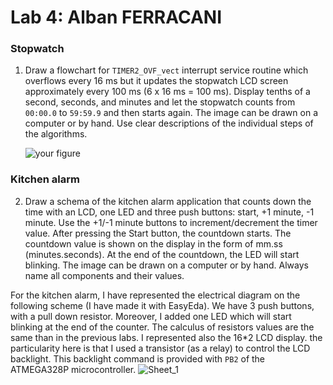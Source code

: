 # Lab 4: Alban FERRACANI

### Stopwatch

1. Draw a flowchart for `TIMER2_OVF_vect` interrupt service routine which overflows every 16&nbsp;ms but it updates the stopwatch LCD screen approximately every 100&nbsp;ms (6 x 16&nbsp;ms = 100&nbsp;ms). Display tenths of a second, seconds, and minutes and let the stopwatch counts from `00:00.0` to `59:59.9` and then starts again. The image can be drawn on a computer or by hand. Use clear descriptions of the individual steps of the algorithms.

   ![your figure]()

### Kitchen alarm

2. Draw a schema of the kitchen alarm application that counts down the time with an LCD, one LED and three push buttons: start, +1 minute, -1 minute. Use the +1/-1 minute buttons to increment/decrement the timer value. After pressing the Start button, the countdown starts. The countdown value is shown on the display in the form of mm.ss (minutes.seconds). At the end of the countdown, the LED will start blinking. The image can be drawn on a computer or by hand. Always name all components and their values.

For the kitchen alarm, I have represented the electrical diagram on the following scheme (I have made it with EasyEda). We have 3 push buttons, with a pull down resistor. Moreover, I added one LED which will start blinking at the end of the counter. The calculus of resistors values are the same than in the previous labs. I represented also the 16*2 LCD display. the particularity here is that I used a transistor (as a relay) to control the LCD backlight. This backlight command is provided with `PB2` of the ATMEGA328P microcontroller. 
  ![Sheet_1](https://user-images.githubusercontent.com/114081879/196925510-eedbc530-bb83-4efd-9dfc-e487e89c82b2.svg)
